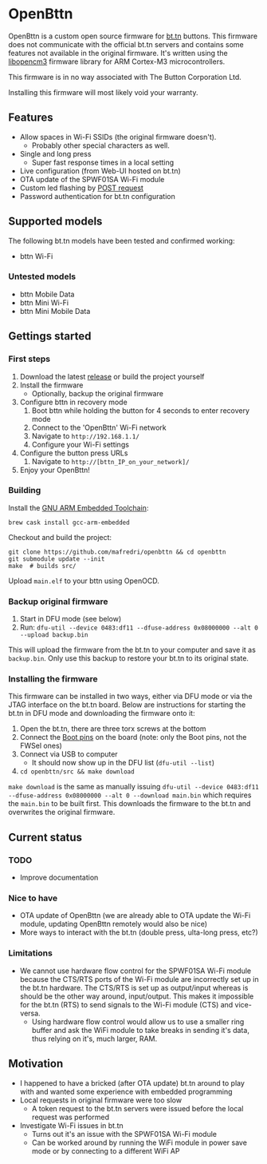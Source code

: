 # OpenBttn

OpenBttn is a custom open source firmware for [bt.tn](https://bt.tn) buttons. This firmware does not communicate with the official bt.tn servers and contains some features not available in the original firmware. It's written using the [libopencm3](https://github.com/libopencm3/libopencm3) firmware library for ARM Cortex-M3 microcontrollers.

This firmware is in no way associated with The Button Corporation Ltd.

Installing this firmware will most likely void your warranty.

## Features

* Allow spaces in Wi-Fi SSIDs (the original firmware doesn't).
    * Probably other special characters as well.
* Single and long press
    * Super fast response times in a local setting
* Live configuration (from Web-UI hosted on bt.tn)
* OTA update of the SPWF01SA Wi-Fi module
* Custom led flashing by [POST request](https://github.com/mafredri/openbttn/commit/d2a22cb6291fbe04f809ac2fbe771ca0c1953c66)
* Password authentication for bt.tn configuration

## Supported models

The following bt.tn models have been tested and confirmed working:

* bttn Wi-Fi

### Untested models

* bttn Mobile Data
* bttn Mini Wi-Fi
* bttn Mini Mobile Data

## Gettings started

### First steps

1. Download the latest [release](https://github.com/mafredri/openbttn/releases) or build the project yourself
2. Install the firmware
    * Optionally, backup the original firmware
3. Configure bttn in recovery mode
    1. Boot bttn while holding the button for 4 seconds to enter recovery mode
    2. Connect to the 'OpenBttn' Wi-Fi network
    3. Navigate to `http://192.168.1.1/`
    4. Configure your Wi-Fi settings
4. Configure the button press URLs
    1. Navigate to `http://[bttn_IP_on_your_network]/`
5. Enjoy your OpenBttn!

### Building

Install the [GNU ARM Embedded Toolchain](https://launchpad.net/gcc-arm-embedded/+download):

```shell
brew cask install gcc-arm-embedded
```

Checkout and build the project:

```shell
git clone https://github.com/mafredri/openbttn && cd openbttn
git submodule update --init
make  # builds src/
```

Upload `main.elf` to your bttn using OpenOCD.

### Backup original firmware

1. Start in DFU mode (see below)
2. Run: `dfu-util --device 0483:df11 --dfuse-address 0x08000000 --alt 0 --upload backup.bin`

This will upload the firmware from the bt.tn to your computer and save it as `backup.bin`. Only use this backup to restore your bt.tn to its original state.

### Installing the firmware

This firmware can be installed in two ways, either via DFU mode or via the JTAG interface on the bt.tn board. Below are instructions for starting the bt.tn in DFU mode and downloading the firmware onto it:

1. Open the bt.tn, there are three torx screws at the bottom
2. Connect the [Boot pins](./resources/bttn-boot-pins.png) on the board (note: only the Boot pins, not the FWSel ones)
3. Connect via USB to computer
    * It should now show up in the DFU list (`dfu-util --list`)
4. `cd openbttn/src && make download`

`make download` is the same as manually issuing `dfu-util --device 0483:df11 --dfuse-address 0x08000000 --alt 0 --download main.bin` which requires the `main.bin` to be built first. This downloads the firmware to the bt.tn and overwrites the original firmware.

## Current status

### TODO

* Improve documentation

### Nice to have

* OTA update of OpenBttn (we are already able to OTA update the Wi-Fi module, updating OpenBttn remotely would also be nice)
* More ways to interact with the bt.tn (double press, ulta-long press, etc?)

### Limitations

* We cannot use hardware flow control for the SPWF01SA Wi-Fi module because the CTS/RTS ports of the Wi-Fi module are incorrectly set up in the bt.tn hardware. The CTS/RTS is set up as output/input whereas is should be the other way around, input/output. This makes it impossible for the bt.tn (RTS) to send signals to the Wi-Fi module (CTS) and vice-versa.
    * Using hardware flow control would allow us to use a smaller ring buffer and ask the WiFi module to take breaks in sending it's data, thus relying on it's, much larger, RAM.

## Motivation

* I happened to have a bricked (after OTA update) bt.tn around to play with and wanted some experience with embedded programming
* Local requests in original firmware were too slow
    * A token request to the bt.tn servers were issued before the local request was performed
* Investigate Wi-Fi issues in bt.tn
    * Turns out it's an issue with the SPWF01SA Wi-Fi module
    * Can be worked around by running the WiFi module in power save mode or by connecting to a different WiFi AP
